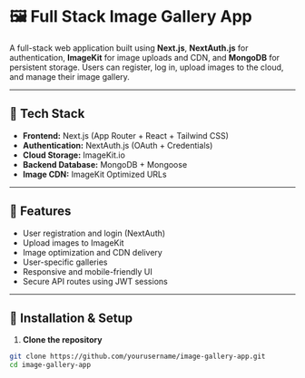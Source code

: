 # 🖼️ Full Stack Image Gallery App

A full-stack web application built using **Next.js**, **NextAuth.js** for authentication, **ImageKit** for image uploads and CDN, and **MongoDB** for persistent storage. Users can register, log in, upload images to the cloud, and manage their image gallery.

---

## 🚀 Tech Stack

- **Frontend:** Next.js (App Router + React + Tailwind CSS)
- **Authentication:** NextAuth.js (OAuth + Credentials)
- **Cloud Storage:** ImageKit.io
- **Backend Database:** MongoDB + Mongoose
- **Image CDN:** ImageKit Optimized URLs

---

## 📸 Features

- User registration and login (NextAuth)
- Upload images to ImageKit
- Image optimization and CDN delivery
- User-specific galleries
- Responsive and mobile-friendly UI
- Secure API routes using JWT sessions

---

## 🔧 Installation & Setup

1. **Clone the repository**
```bash
git clone https://github.com/yourusername/image-gallery-app.git
cd image-gallery-app
